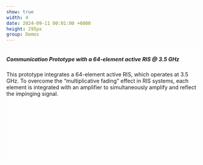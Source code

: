 ```yaml
---
show: true
width: 4
date: 2024-09-11 00:01:00 +0800
height: 295px
group: Demos
---
```



<div class="p-4 border rounded shadow-sm" style="height: 295px; background: rgba(255,255,255,0.8); overflow-y: auto;">
  <h5 class="card-title">Communication Prototype with a 64-element active RIS @ 3.5 GHz</h5>
  <p class="card-text">
    This prototype integrates a 64-element active RIS, which operates at 3.5 GHz. To overcome the “multiplicative fading” effect in RIS systems, each element is integrated with an amplifier to simultaneously amplify and reflect the impinging signal.
  </p>
</div>




